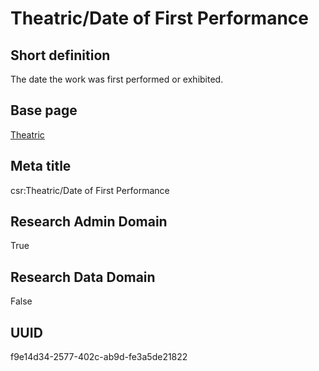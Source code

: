 # Theatric/Date of First Performance
## Short definition
The date the work was first performed or exhibited.
## Base page
[Theatric](../../Objects/Theatric.md)
## Meta title
csr:Theatric/Date of First Performance
## Research Admin Domain
True
## Research Data Domain
False
## UUID
f9e14d34-2577-402c-ab9d-fe3a5de21822
